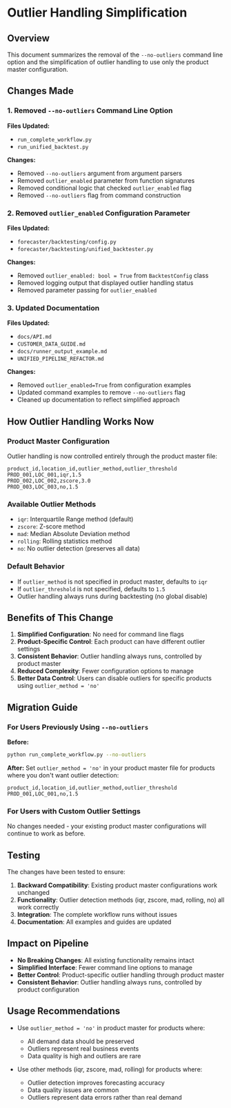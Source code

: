 # Outlier Handling Simplification

## Overview
This document summarizes the removal of the `--no-outliers` command line option and the simplification of outlier handling to use only the product master configuration.

## Changes Made

### 1. Removed `--no-outliers` Command Line Option

**Files Updated:**
- `run_complete_workflow.py`
- `run_unified_backtest.py`

**Changes:**
- Removed `--no-outliers` argument from argument parsers
- Removed `outlier_enabled` parameter from function signatures
- Removed conditional logic that checked `outlier_enabled` flag
- Removed `--no-outliers` flag from command construction

### 2. Removed `outlier_enabled` Configuration Parameter

**Files Updated:**
- `forecaster/backtesting/config.py`
- `forecaster/backtesting/unified_backtester.py`

**Changes:**
- Removed `outlier_enabled: bool = True` from `BacktestConfig` class
- Removed logging output that displayed outlier handling status
- Removed parameter passing for `outlier_enabled`

### 3. Updated Documentation

**Files Updated:**
- `docs/API.md`
- `CUSTOMER_DATA_GUIDE.md`
- `docs/runner_output_example.md`
- `UNIFIED_PIPELINE_REFACTOR.md`

**Changes:**
- Removed `outlier_enabled=True` from configuration examples
- Updated command examples to remove `--no-outliers` flag
- Cleaned up documentation to reflect simplified approach

## How Outlier Handling Works Now

### Product Master Configuration
Outlier handling is now controlled entirely through the product master file:

```csv
product_id,location_id,outlier_method,outlier_threshold
PROD_001,LOC_001,iqr,1.5
PROD_002,LOC_002,zscore,3.0
PROD_003,LOC_003,no,1.5
```

### Available Outlier Methods
- `iqr`: Interquartile Range method (default)
- `zscore`: Z-score method
- `mad`: Median Absolute Deviation method
- `rolling`: Rolling statistics method
- `no`: No outlier detection (preserves all data)

### Default Behavior
- If `outlier_method` is not specified in product master, defaults to `iqr`
- If `outlier_threshold` is not specified, defaults to `1.5`
- Outlier handling always runs during backtesting (no global disable)

## Benefits of This Change

1. **Simplified Configuration**: No need for command line flags
2. **Product-Specific Control**: Each product can have different outlier settings
3. **Consistent Behavior**: Outlier handling always runs, controlled by product master
4. **Reduced Complexity**: Fewer configuration options to manage
5. **Better Data Control**: Users can disable outliers for specific products using `outlier_method = 'no'`

## Migration Guide

### For Users Previously Using `--no-outliers`

**Before:**
```bash
python run_complete_workflow.py --no-outliers
```

**After:**
Set `outlier_method = 'no'` in your product master file for products where you don't want outlier detection:

```csv
product_id,location_id,outlier_method,outlier_threshold
PROD_001,LOC_001,no,1.5
```

### For Users with Custom Outlier Settings

No changes needed - your existing product master configurations will continue to work as before.

## Testing

The changes have been tested to ensure:
1. **Backward Compatibility**: Existing product master configurations work unchanged
2. **Functionality**: Outlier detection methods (iqr, zscore, mad, rolling, no) all work correctly
3. **Integration**: The complete workflow runs without issues
4. **Documentation**: All examples and guides are updated

## Impact on Pipeline

- **No Breaking Changes**: All existing functionality remains intact
- **Simplified Interface**: Fewer command line options to manage
- **Better Control**: Product-specific outlier handling through product master
- **Consistent Behavior**: Outlier handling always runs, controlled by product configuration

## Usage Recommendations

- Use `outlier_method = 'no'` in product master for products where:
  - All demand data should be preserved
  - Outliers represent real business events
  - Data quality is high and outliers are rare

- Use other methods (iqr, zscore, mad, rolling) for products where:
  - Outlier detection improves forecasting accuracy
  - Data quality issues are common
  - Outliers represent data errors rather than real demand 
